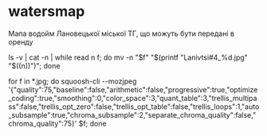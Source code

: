 # watersmap
Мапа водойм Лановецької міської ТГ, що можуть бути передані в оренду


ls -v | cat -n | while read n f; do mv -n "$f" "$(printf "Lanivtsi#4_%d.jpg" "$((n))")"; done

for f in *.jpg; do squoosh-cli --mozjpeg '{"quality":75,"baseline":false,"arithmetic":false,"progressive":true,"optimize_coding":true,"smoothing":0,"color_space":3,"quant_table":3,"trellis_multipass":false,"trellis_opt_zero":false,"trellis_opt_table":false,"trellis_loops":1,"auto_subsample":true,"chroma_subsample":2,"separate_chroma_quality":false,"chroma_quality":75}' $f; done
